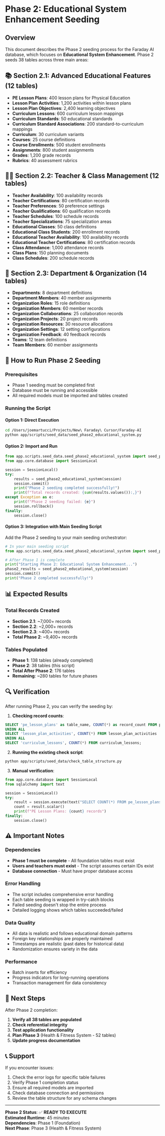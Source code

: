 # Phase 2: Educational System Enhancement Seeding

## Overview

This document describes the Phase 2 seeding process for the Faraday AI database, which focuses on **Educational System Enhancement**. Phase 2 seeds 38 tables across three main areas:

## 📚 Section 2.1: Advanced Educational Features (12 tables)
- **PE Lesson Plans**: 400 lesson plans for Physical Education
- **Lesson Plan Activities**: 1,200 activities within lesson plans
- **Lesson Plan Objectives**: 2,400 learning objectives
- **Curriculum Lessons**: 600 curriculum lesson mappings
- **Curriculum Standards**: 50 educational standards
- **Curriculum Standard Associations**: 200 standard-to-curriculum mappings
- **Curriculum**: 30 curriculum variants
- **Courses**: 25 course definitions
- **Course Enrollments**: 500 student enrollments
- **Assignments**: 800 student assignments
- **Grades**: 1,200 grade records
- **Rubrics**: 40 assessment rubrics

## 👨‍🏫 Section 2.2: Teacher & Class Management (12 tables)
- **Teacher Availability**: 100 availability records
- **Teacher Certifications**: 80 certification records
- **Teacher Preferences**: 50 preference settings
- **Teacher Qualifications**: 60 qualification records
- **Teacher Schedules**: 100 schedule records
- **Teacher Specializations**: 75 specialization areas
- **Educational Classes**: 50 class definitions
- **Educational Class Students**: 200 enrollment records
- **Educational Teacher Availability**: 100 availability records
- **Educational Teacher Certifications**: 80 certification records
- **Class Attendance**: 1,000 attendance records
- **Class Plans**: 150 planning documents
- **Class Schedules**: 200 schedule records

## 🏢 Section 2.3: Department & Organization (14 tables)
- **Departments**: 8 department definitions
- **Department Members**: 40 member assignments
- **Organization Roles**: 15 role definitions
- **Organization Members**: 60 member records
- **Organization Collaborations**: 25 collaboration records
- **Organization Projects**: 20 project records
- **Organization Resources**: 30 resource allocations
- **Organization Settings**: 12 setting configurations
- **Organization Feedback**: 40 feedback records
- **Teams**: 12 team definitions
- **Team Members**: 60 member assignments

## 🚀 How to Run Phase 2 Seeding

### Prerequisites
- Phase 1 seeding must be completed first
- Database must be running and accessible
- All required models must be imported and tables created

### Running the Script

#### Option 1: Direct Execution
```bash
cd /Users/joemartucci/Projects/New\ Faraday\ Cursor/Faraday-AI
python app/scripts/seed_data/seed_phase2_educational_system.py
```

#### Option 2: Import and Run
```python
from app.scripts.seed_data.seed_phase2_educational_system import seed_phase2_educational_system
from app.core.database import SessionLocal

session = SessionLocal()
try:
    results = seed_phase2_educational_system(session)
    session.commit()
    print("Phase 2 seeding completed successfully!")
    print(f"Total records created: {sum(results.values()):,}")
except Exception as e:
    print(f"Phase 2 seeding failed: {e}")
    session.rollback()
finally:
    session.close()
```

#### Option 3: Integration with Main Seeding Script
Add the Phase 2 seeding to your main seeding orchestrator:

```python
# In your main seeding script
from app.scripts.seed_data.seed_phase2_educational_system import seed_phase2_educational_system

# After Phase 1 is complete
print("Starting Phase 2: Educational System Enhancement...")
phase2_results = seed_phase2_educational_system(session)
session.commit()
print("Phase 2 completed successfully!")
```

## 📊 Expected Results

### Total Records Created
- **Section 2.1**: ~7,000+ records
- **Section 2.2**: ~2,000+ records  
- **Section 2.3**: ~400+ records
- **Total Phase 2**: ~9,400+ records

### Tables Populated
- **Phase 1**: 138 tables (already completed)
- **Phase 2**: 38 tables (this script)
- **Total After Phase 2**: 176 tables
- **Remaining**: ~280 tables for future phases

## 🔍 Verification

After running Phase 2, you can verify the seeding by:

1. **Checking record counts**:
```sql
SELECT 'pe_lesson_plans' as table_name, COUNT(*) as record_count FROM pe_lesson_plans
UNION ALL
SELECT 'lesson_plan_activities', COUNT(*) FROM lesson_plan_activities
UNION ALL
SELECT 'curriculum_lessons', COUNT(*) FROM curriculum_lessons;
```

2. **Running the existing check script**:
```bash
python app/scripts/seed_data/check_table_structure.py
```

3. **Manual verification**:
```python
from app.core.database import SessionLocal
from sqlalchemy import text

session = SessionLocal()
try:
    result = session.execute(text("SELECT COUNT(*) FROM pe_lesson_plans"))
    count = result.scalar()
    print(f"PE Lesson Plans: {count} records")
finally:
    session.close()
```

## ⚠️ Important Notes

### Dependencies
- **Phase 1 must be complete** - All foundation tables must exist
- **Users and teachers must exist** - The script assumes certain IDs exist
- **Database connection** - Must have proper database access

### Error Handling
- The script includes comprehensive error handling
- Each table seeding is wrapped in try-catch blocks
- Failed seeding doesn't stop the entire process
- Detailed logging shows which tables succeeded/failed

### Data Quality
- All data is realistic and follows educational domain patterns
- Foreign key relationships are properly maintained
- Timestamps are realistic (past dates for historical data)
- Randomization ensures variety in the data

### Performance
- Batch inserts for efficiency
- Progress indicators for long-running operations
- Transaction management for data consistency

## 🔄 Next Steps

After Phase 2 completion:

1. **Verify all 38 tables are populated**
2. **Check referential integrity**
3. **Test application functionality**
4. **Plan Phase 3** (Health & Fitness System - 52 tables)
5. **Update progress documentation**

## 📞 Support

If you encounter issues:

1. Check the error logs for specific table failures
2. Verify Phase 1 completion status
3. Ensure all required models are imported
4. Check database connection and permissions
5. Review the table structure for any schema changes

---

**Phase 2 Status**: ✅ **READY TO EXECUTE**  
**Estimated Runtime**: 45 minutes  
**Dependencies**: Phase 1 (Foundation)  
**Next Phase**: Phase 3 (Health & Fitness System) 